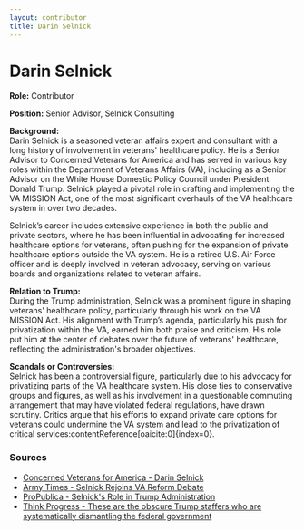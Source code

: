 ```yaml
---
layout: contributor
title: Darin Selnick
---
```


# Darin Selnick

**Role:** Contributor

**Position:** Senior Advisor, Selnick Consulting

**Background:**  
Darin Selnick is a seasoned veteran affairs expert and consultant with a long history of involvement in veterans' healthcare policy. He is a Senior Advisor to Concerned Veterans for America and has served in various key roles within the Department of Veterans Affairs (VA), including as a Senior Advisor on the White House Domestic Policy Council under President Donald Trump. Selnick played a pivotal role in crafting and implementing the VA MISSION Act, one of the most significant overhauls of the VA healthcare system in over two decades.

Selnick’s career includes extensive experience in both the public and private sectors, where he has been influential in advocating for increased healthcare options for veterans, often pushing for the expansion of private healthcare options outside the VA system. He is a retired U.S. Air Force officer and is deeply involved in veteran advocacy, serving on various boards and organizations related to veteran affairs.

**Relation to Trump:**  
During the Trump administration, Selnick was a prominent figure in shaping veterans' healthcare policy, particularly through his work on the VA MISSION Act. His alignment with Trump’s agenda, particularly his push for privatization within the VA, earned him both praise and criticism. His role put him at the center of debates over the future of veterans' healthcare, reflecting the administration's broader objectives.

**Scandals or Controversies:**  
Selnick has been a controversial figure, particularly due to his advocacy for privatizing parts of the VA healthcare system. His close ties to conservative groups and figures, as well as his involvement in a questionable commuting arrangement that may have violated federal regulations, have drawn scrutiny. Critics argue that his efforts to expand private care options for veterans could undermine the VA system and lead to the privatization of critical services&#8203;:contentReference[oaicite:0]{index=0}.

### Sources
- [Concerned Veterans for America - Darin Selnick](https://cv4a.org/member/darin-selnick/)
- [Army Times - Selnick Rejoins VA Reform Debate](https://www.armytimes.com)
- [ProPublica - Selnick's Role in Trump Administration](https://www.propublica.org)
- [Think Progress - These are the obscure Trump staffers who are systematically dismantling the federal government](https://archive.thinkprogress.org/donald-trump-secret-hatchet-team-e6504833c75d/)